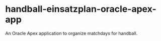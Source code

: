# handball-einsatzplan-oracle-apex-app
An Oracle Apex application to organize matchdays for handball. 
